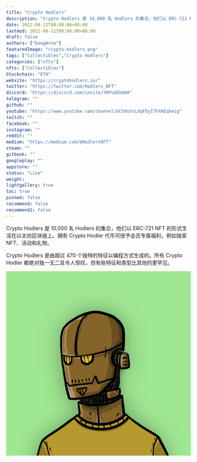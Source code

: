 ```yaml
---
title: "Crypto Hodlers"
description: "Crypto Hodlers 是 10,000 名 Hodlers 的集合，他们以 ERC-721 NFT 的形式生活在以太坊区块链上。"
date: 2022-08-11T00:00:00+08:00
lastmod: 2022-08-11T00:00:00+08:00
draft: false
authors: ["boogArno"]
featuredImage: "crypto-hodlers.png"
tags: ["Collectibles","Crypto Hodlers"]
categories: ["nfts"]
nfts: ["Collectibles"]
blockchain: "ETH"
website: "https://cryptohodlers.io/"
twitter: "https://twitter.com/Hodlers_NFT"
discord: "https://discord.com/invite/YDPuGEkAm9"
telegram: ""
github: ""
youtube: "https://www.youtube.com/channel/UCtHsVsLdqFEyI7FXKEqheig"
twitch: ""
facebook: ""
instagram: ""
reddit: ""
medium: "https://medium.com/@HodlersNFT"
steam: ""
gitbook: ""
googleplay: ""
appstore: ""
status: "Live"
weight: 
lightgallery: true
toc: true
pinned: false
recommend: false
recommend1: false
---
```

<p>Crypto Hodlers 是 10,000 名 Hodlers 的集合，他们以 ERC-721 NFT 的形式生活在以太坊区块链上。拥有 Crypto Hodler 代币可授予会员专属福利，例如独家 NFT、活动和礼物。</p>
<p>Crypto Hodlers 是由超过 470 个独特的特征以编程方式生成的。所有 Crypto Hodler 都绝对独一无二且令人惊叹，但有些特征和类型比其他的更罕见。</p>

![4093](4093.png)
